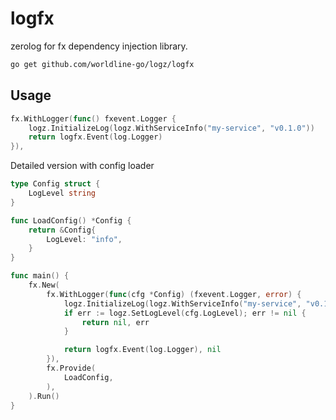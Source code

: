 # logfx

zerolog for fx dependency injection library.

```sh
go get github.com/worldline-go/logz/logfx
```

## Usage

```go
fx.WithLogger(func() fxevent.Logger {
    logz.InitializeLog(logz.WithServiceInfo("my-service", "v0.1.0"))
    return logfx.Event(log.Logger)
}),
```

Detailed version with config loader

```go
type Config struct {
	LogLevel string
}

func LoadConfig() *Config {
	return &Config{
		LogLevel: "info",
	}
}

func main() {
	fx.New(
		fx.WithLogger(func(cfg *Config) (fxevent.Logger, error) {
			logz.InitializeLog(logz.WithServiceInfo("my-service", "v0.1.0"))
			if err := logz.SetLogLevel(cfg.LogLevel); err != nil {
				return nil, err
			}

			return logfx.Event(log.Logger), nil
		}),
		fx.Provide(
			LoadConfig,
		),
	).Run()
}
```
